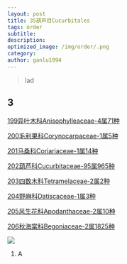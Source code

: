 ```yaml
---
layout: post
title: 35葫芦目Cucurbitales
tags: order    
subtitle: 
description: 
optimized_image: /img/order/.png
category: 
author: ganlu1994  
---
```


> lad

## 3

[199异叶木科Anisophylleaceae-4属71种](https://ganlu1994.github.io/199异叶木科Anisophylleaceae/)

[200毛利果科Corynocarpaceae-1属5种](https://ganlu1994.github.io/200毛利果科Corynocarpaceae/)

[201马桑科Coriariaceae-1属14种](https://ganlu1994.github.io/201马桑科Coriariaceae/)

[202葫芦科Cucurbitaceae-95属965种](https://ganlu1994.github.io/202葫芦科Cucurbitaceae/)

[203四数木科Tetramelaceae-2属2种](https://ganlu1994.github.io/203四数木科Tetramelaceae/)

[204野麻科Datiscaceae-1属3种](https://ganlu1994.github.io/204野麻科Datiscaceae/)

[205风生花科Apodanthaceae-2属10种](https://ganlu1994.github.io/205风生花科Apodanthaceae/)

[206秋海棠科Begoniaceae-2属1825种](https://ganlu1994.github.io/206秋海棠科Begoniaceae/)


![](/img/phylo/.png)

1. A